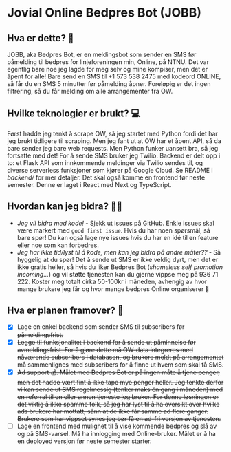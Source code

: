 # Jovial Online Bedpres Bot (JOBB)

## Hva er dette? 🤔

JOBB, aka Bedpres Bot, er en meldingsbot som sender en SMS før påmelding til bedpres for linjeforeningen min, Online, på NTNU. Det var egentlig bare noe jeg lagde for meg selv og mine kompiser, men det er åpent for alle! Bare send en SMS til +1 573 538 2475 med kodeord ONLINE, så får du en SMS 5 minutter før påmelding åpner. Foreløpig er det ingen filtrering, så du får melding om alle arrangementer fra OW.

## Hvilke teknologier er brukt? 💻

Først hadde jeg tenkt å scrape OW, så jeg startet med Python fordi det har jeg brukt tidligere til scraping. Men jeg fant ut at OW har et åpent API, så da bare sender jeg bare web requests. Men Python funker uansett bra, så jeg fortsatte med det! For å sende SMS bruker jeg Twilio. Backend er delt opp i to: et Flask API som innkommende meldinger via Twilio sendes til, og diverse serverless funksjoner som kjører på Google Cloud. Se README i _backend/_ for mer detaljer. Det skal også komme en frontend før neste semester. Denne er laget i React med Next og TypeScript.

## Hvordan kan jeg bidra? 🙋‍♂️

- _Jeg vil bidra med kode!_ - Sjekk ut issues på GitHub. Enkle issues skal være markert med `good first issue`. Hvis du har noen spørsmål, så bare spør! Du kan også lage nye issues hvis du har en idé til en feature eller noe som kan forbedres.
- _Jeg har ikke tid/lyst til å kode, men kan jeg bidra på andre måter??_ - Så hyggelig at du spør! Det å sende ut SMS er ikke veldig dyrt, men det er ikke gratis heller, så hvis du liker Bedpres Bot (_shameless self promotion incoming..._) og vil støtte tjenesten kan du gjerne vippse meg på 936 71 222. Koster meg totalt cirka 50-100kr i måneden, avhengig av hvor mange brukere jeg får og hvor mange bedpres Online organiserer 👀

## Hva er planen framover? 📝

- [x] ~~Lage en enkel backend som sender SMS til subscribers før påmeldingsfrist.~~
- [x] ~~Legge til funksjonalitet i backend for å sende ut påminnelse før avmeldingsfrist. For å gjøre dette må OW-data integreres med nåværende subscribers i databasen, og brukere meldt på arrangementet må sammenlignes med subscribers for å finne ut hvem som skal få SMS.~~
- [x] ~~Ad support 💰. Målet med Bedpres Bot er på ingen måte å tjene penger, men det hadde vært fint å ikke tape mye penger heller. Jeg tenkte derfor vi kan sende ut SMS regelmessig (tenker maks én gang i måneden) med en referral til en eller annen tjeneste jeg bruker. For denne løsningen er det viktig å ikke spamme folk, så jeg har lyst til å ha oversikt over hvilke ads brukere har mottatt, sånn at de ikke får samme ad flere ganger. Brukere som har vippset synes jeg bør få en ad-fri versjon av tjenesten.~~
- [ ] Lage en frontend med mulighet til å vise kommende bedpres og slå av og på SMS-varsel. Må ha innlogging med Online-bruker. Målet er å ha en deployed versjon før neste semester starter.
